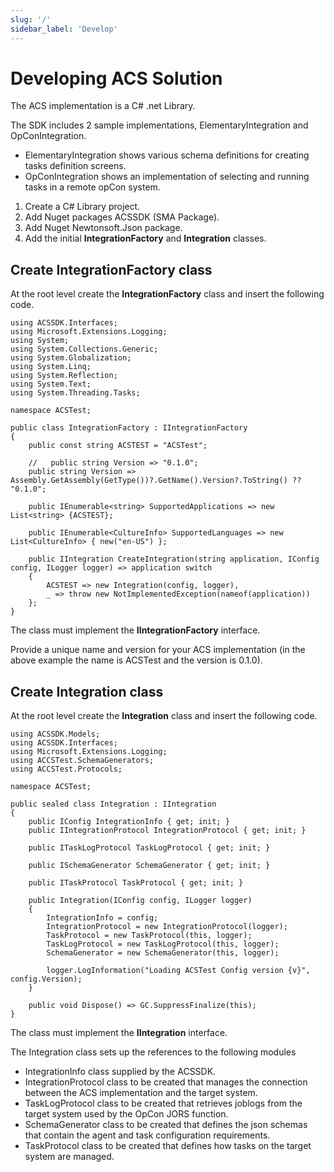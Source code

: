 ```yaml
---
slug: '/'
sidebar_label: 'Develop'
---
```


# Developing ACS Solution

The ACS implementation is a C# .net Library. 

The SDK includes 2 sample implementations, ElementaryIntegration and OpConIntegration.

- ElementaryIntegration shows various schema definitions for creating tasks definition screens.
- OpConIntegration shows an implementation of selecting and running tasks in a remote opCon system.

1. Create a C# Library project.
2. Add Nuget packages ACSSDK (SMA Package).
3. Add Nuget Newtonsoft.Json package.
4. Add the initial **IntegrationFactory** and **Integration** classes.

## Create IntegrationFactory class
At the root level create the **IntegrationFactory** class and insert the following code.

```
using ACSSDK.Interfaces;
using Microsoft.Extensions.Logging;
using System;
using System.Collections.Generic;
using System.Globalization;
using System.Linq;
using System.Reflection;
using System.Text;
using System.Threading.Tasks;

namespace ACSTest;

public class IntegrationFactory : IIntegrationFactory
{
    public const string ACSTEST = "ACSTest";

    //   public string Version => "0.1.0";
    public string Version => Assembly.GetAssembly(GetType())?.GetName().Version?.ToString() ?? "0.1.0";

    public IEnumerable<string> SupportedApplications => new List<string> {ACSTEST};

    public IEnumerable<CultureInfo> SupportedLanguages => new List<CultureInfo> { new("en-US") };

    public IIntegration CreateIntegration(string application, IConfig config, ILogger logger) => application switch
    {
        ACSTEST => new Integration(config, logger),
        _ => throw new NotImplementedException(nameof(application))
    };
}

```
The class must implement the **IIntegrationFactory** interface.

Provide a unique name and version for your ACS implementation (in the above example the name is ACSTest and  the version is 0.1.0). 

## Create Integration class
At the root level create the **Integration** class and insert the following code.

```
using ACSSDK.Models;
using ACSSDK.Interfaces;
using Microsoft.Extensions.Logging;
using ACCSTest.SchemaGenerators;
using ACCSTest.Protocols;

namespace ACSTest;

public sealed class Integration : IIntegration
{
    public IConfig IntegrationInfo { get; init; }
    public IIntegrationProtocol IntegrationProtocol { get; init; }

    public ITaskLogProtocol TaskLogProtocol { get; init; }

    public ISchemaGenerator SchemaGenerator { get; init; }

    public ITaskProtocol TaskProtocol { get; init; }

    public Integration(IConfig config, ILogger logger)
    {
        IntegrationInfo = config;
        IntegrationProtocol = new IntegrationProtocol(logger);
        TaskProtocol = new TaskProtocol(this, logger);
        TaskLogProtocol = new TaskLogProtocol(this, logger);
        SchemaGenerator = new SchemaGenerator(this, logger);

        logger.LogInformation("Loading ACSTest Config version {v}", config.Version);
    }

    public void Dispose() => GC.SuppressFinalize(this);
}

```
The class must implement the **IIntegration** interface.

The Integration class sets up the references to the following modules

- IntegrationInfo       class supplied by the ACSSDK.
- IntegrationProtocol   class to be created that manages the connection between the ACS implementation and the target system.
- TaskLogProtocol       class to be created that retrieves joblogs from the target system used by the OpCon JORS function.
- SchemaGenerator       class to be created that defines the json schemas that contain the agent and task configuration requirements.
- TaskProtocol          class to be created that defines how tasks on the target system are managed.  

